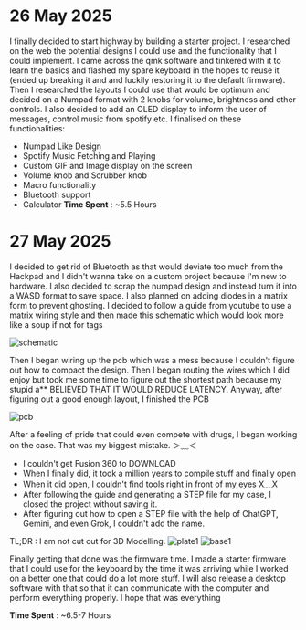 # 26 May 2025
I finally decided to start highway by building a starter project. I researched on the web the potential designs I could use and the functionality that I could implement. I came across the qmk software and tinkered with it to learn the basics and flashed my spare keyboard in the hopes to reuse it (ended up breaking it and and luckily restoring it to the default firmware). Then I researched the layouts I could use that would be optimum and decided on a Numpad format with 2 knobs for volume, brightness and other controls. I also decided to add an OLED display to inform the user of messages, control music from spotify etc.
I finalised on these functionalities:
- Numpad Like Design
- Spotify Music Fetching and Playing
- Custom GIF and Image display on the screen
- Volume knob and Scrubber knob
- Macro functionality
- Bluetooth support
- Calculator
**Time Spent** : ~5.5 Hours

# 27 May 2025
I decided to get rid of Bluetooth as that would deviate too much from the Hackpad and I didn't wanna take on a custom project because I'm new to hardware. I also decided to scrap the numpad design and instead turn it into a WASD format to save space. I also planned on adding diodes in a matrix form to prevent ghosting. I decided to follow a guide from youtube to use a matrix wiring style and then made this schematic which would look more like a soup if not for tags

![schematic](https://github.com/user-attachments/assets/0249f4af-8c91-44dc-910f-cdf94b1ee42a)

Then I began wiring up the pcb which was a mess because I couldn't figure out how to compact the design. Then I began routing the wires which I did enjoy but took me some time to figure out the shortest path because my stupid a** BELIEVED THAT IT WOULD REDUCE LATENCY. Anyway, after figuring out a good enough layout, I finished the PCB

![pcb](https://github.com/user-attachments/assets/7e0d0e7b-ff2e-4fed-bc5a-e11675cd77c9)

After a feeling of pride that could even compete with drugs, I began working on the case. That was my biggest mistake. ＞﹏＜ 
- I couldn't get Fusion 360 to DOWNLOAD
- When I finally did, it took a million years to compile stuff and finally open
- When it did open, I couldn't find tools right in front of my eyes X﹏X
- After following the guide and generating a STEP file for my case, I closed the project without saving it.
- After figuring out how to open a STEP file with the help of ChatGPT, Gemini, and even Grok, I couldn't add the name.

TL;DR : I am not cut out for 3D Modelling.
![plate1](https://github.com/user-attachments/assets/4415e65e-a336-4f76-a677-980cc952df85)
![base1](https://github.com/user-attachments/assets/4b795606-9884-4f62-a183-5b32ef61a4a8)


Finally getting that done was the firmware time. I made a starter firmware that I could use for the keyboard by the time it was arriving while I worked on a better one that could do a lot more stuff. I will also release a desktop software with that so that it can communicate with the computer and perform everything properly. I hope that was everything

**Time Spent** : ~6.5-7 Hours
